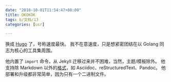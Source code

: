 ```yaml
---
date: "2018-10-01T11:54:47+08:00"
title: OKOKOK
tags: b/文档/13
categories: [usr]

---
```


换成 [Hugo][ref-hugo] 了，号称速度最快。
我不在意速度，只是想紧密团结在以 Golang 同志为核心的工具集周围。

他内置了 `import` 命令，从 Jekyll 迁移过来并不困难，当然，主题/模板除外。
他支持除 Markdown 以外的[格式][ref-external]，如  Asciidoc、reStructuredText、Pandoc。
他部署和升级都非常简单，因为只有一个二进制文件。

[ref-hugo]: https://github.com/gohugoio/hugo
[ref-external]: https://gohugo.io/content-management/formats/#additional-formats-through-external-helpers